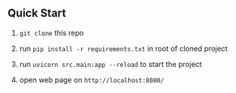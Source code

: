 ## Quick Start

1. `git clone` this repo

2. run `pip install -r requirements.txt` in root of cloned project

3. run `uvicorn src.main:app --reload` to start the project

4. open web page on `http://localhost:8080/` 
